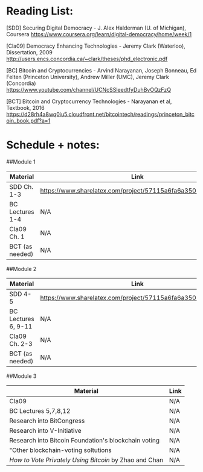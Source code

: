 Reading List:
============

[SDD] Securing Digital Democracy - J. Alex Halderman (U. of Michigan), Coursera
https://www.coursera.org/learn/digital-democracy/home/week/1

[Cla09] Democracy Enhancing Technologies - Jeremy Clark (Waterloo), Dissertation, 2009
http://users.encs.concordia.ca/~clark/theses/phd_electronic.pdf

[BC] Bitcoin and Cryptocurrencies - Arvind Narayanan, Joseph Bonneau, Ed Felten (Princeton University), Andrew Miller (UMC), Jeremy Clark (Concordia)
https://www.youtube.com/channel/UCNcSSleedtfyDuhBvOQzFzQ

[BCT] Bitcoin and Cryptocurrency Technologies - Narayanan et al, Textbook, 2016
https://d28rh4a8wq0iu5.cloudfront.net/bitcointech/readings/princeton_bitcoin_book.pdf?a=1


Schedule + notes:
=================

##Module 1

Material | Link
-----------------|-------
SDD Ch. 1-3 | https://www.sharelatex.com/project/57115a6fa6a350103211b2c3
BC Lectures 1-4 | N/A
Cla09 Ch. 1 |  N/A
BCT (as needed) | N/A

##Module 2

Material | Link
-----------------|-------
SDD 4-5 | https://www.sharelatex.com/project/57115a6fa6a350103211b2c3
BC Lectures 6, 9-11 | N/A
Cla09 Ch. 2-3 |  N/A
BCT (as needed) | N/A

##Module 3

Material | Link
-----------------|-------
Cla09 | N/A
BC Lectures 5,7,8,12 | N/A
Research into BitCongress | N/A
Research into V-Initiative | N/A
Research into Bitcoin Foundation's blockchain voting | N/A
"Other blockchain-voting soltutions | N/A
_How to Vote Privately Using Bitcoin_ by Zhao and Chan | N/A

